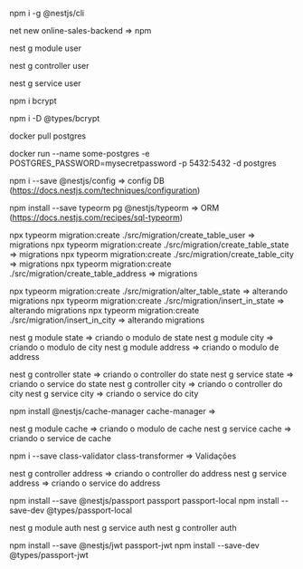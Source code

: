 npm i -g @nestjs/cli

net new online-sales-backend => npm


nest g module user

nest g controller user

nest g service user

npm i bcrypt

npm i -D @types/bcrypt

docker pull postgres

docker run --name some-postgres -e POSTGRES_PASSWORD=mysecretpassword -p 5432:5432 -d postgres

npm i --save @nestjs/config => config DB (https://docs.nestjs.com/techniques/configuration)

npm install --save typeorm pg @nestjs/typeorm  => ORM (https://docs.nestjs.com/recipes/sql-typeorm)

npx typeorm migration:create ./src/migration/create_table_user => migrations
npx typeorm migration:create ./src/migration/create_table_state => migrations
npx typeorm migration:create ./src/migration/create_table_city => migrations
npx typeorm migration:create ./src/migration/create_table_address => migrations

npx typeorm migration:create ./src/migration/alter_table_state => alterando migrations
npx typeorm migration:create ./src/migration/insert_in_state => alterando migrations
npx typeorm migration:create ./src/migration/insert_in_city => alterando migrations

nest g module state => criando o modulo de state
nest g module city => criando o modulo de city
nest g module address => criando o modulo de address

nest g controller state => criando o controller do state
nest g service state => criando o service do state
nest g controller city => criando o controller do city
nest g service city => criando o service do city

npm install @nestjs/cache-manager cache-manager => 

nest g module cache => criando o modulo de cache
nest g service cache => criando o service de cache

npm i --save class-validator class-transformer => Validações


nest g controller address => criando o controller do address
nest g service address => criando o service do address

npm install --save @nestjs/passport passport passport-local
npm install --save-dev @types/passport-local

nest g module auth
nest g service auth
nest g controller auth

npm install --save @nestjs/jwt passport-jwt
npm install --save-dev @types/passport-jwt